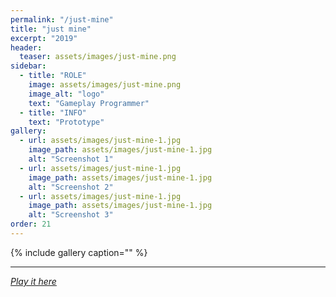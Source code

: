 ```yaml
---
permalink: "/just-mine"
title: "just mine"
excerpt: "2019"
header:
  teaser: assets/images/just-mine.png
sidebar:
  - title: "ROLE"
    image: assets/images/just-mine.png
    image_alt: "logo"
    text: "Gameplay Programmer"
  - title: "INFO"
    text: "Prototype"
gallery:
  - url: assets/images/just-mine-1.jpg
    image_path: assets/images/just-mine-1.jpg
    alt: "Screenshot 1"
  - url: assets/images/just-mine-1.jpg
    image_path: assets/images/just-mine-1.jpg
    alt: "Screenshot 2"
  - url: assets/images/just-mine-1.jpg
    image_path: assets/images/just-mine-1.jpg
    alt: "Screenshot 3"
order: 21
---
```


{% include gallery caption="" %}



------







[*Play it here*]()